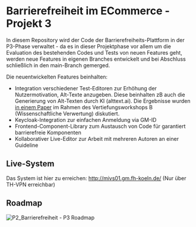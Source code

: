 # Barrierefreiheit im ECommerce - Projekt 3
In diesem Repository wird der Code der Barrierefreiheits-Plattform in der P3-Phase verwaltet - da es in dieser Projektphase vor allem um die Evaluation des bestehenden Codes und Tests von neuen Features geht, werden neue Features in eigenen Branches entwickelt und bei Abschluss schließlich in den main-Branch gemerged. 

Die neuentwickelten Features beinhalten:

* Integration verschiedener Test-Editoren zur Erhöhung der Nutzermotivation, Alt-Texte anzugeben. Diese beinhalten zB auch die Generierung von Alt-Texten durch KI (alttext.ai). Die Ergebnisse wurden <a href="https://github.com/sebastianbroc/P3_Barrierefreiheit_ECommerce/blob/main/dokumentation/Workshop_B_Paper.pdf">in einem Paper</a> im Rahmen des Vertiefungsworkshops B (Wissenschaftliche Verwertung) diskutiert.
* Keycloak-Integration zur einfachen Anmeldung via GM-ID
* Frontend-Component-Library zum Austausch von Code für garantiert barrierefreie Komponenten
* Kollaborativer Live-Editor zur Arbeit mit mehreren Autoren an einer Guideline

## Live-System
Das System ist hier zu erreichen: <a href="http://mivs01.gm.fh-koeln.de/">http://mivs01.gm.fh-koeln.de/</a>
(Nur über TH-VPN erreichbar)

## Roadmap
![P2_Barrierefreiheit - P3 Roadmap](https://github.com/sebastianbroc/P3_Barrierefreiheit_ECommerce/assets/63352229/7280fd50-9970-48be-9457-c1f6ef757d3a)
